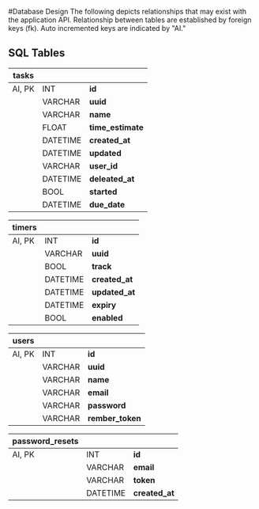 #Database Design
The following depicts relationships that may exist with the application API. Relationship between tables are established by foreign keys (fk). Auto incremented keys are indicated by "AI." 

## SQL Tables

| tasks |  | |
| -- | -- | -- |
| AI, PK | INT | **id** |
|  | VARCHAR | **uuid** |
|  | VARCHAR | **name** |
|  | FLOAT | **time_estimate** |
|  | DATETIME | **created_at** |
|  | DATETIME |**updated** |
|  | VARCHAR | **user_id** |
|  | DATETIME | **deleated_at** |
|  | BOOL | **started** |
|  | DATETIME | **due_date** |

| timers |  | |
| -- | -- | -- |
| AI, PK | INT | **id** |
|  | VARCHAR | **uuid** |
| | BOOL | **track** |
| | DATETIME | **created_at** |
| | DATETIME | **updated_at** |
| | DATETIME | **expiry** |
| | BOOL | **enabled** |

| users |  | |
| -- | -- | -- |
| AI, PK | INT | **id** |
|  | VARCHAR | **uuid** |
| | VARCHAR | **name** |
| |  VARCHAR | **email** |
| |  VARCHAR | **password** |
| |  VARCHAR | **rember_token** |


| password_resets |  | |
| -- | -- | -- |
| AI, PK | INT | **id** |
| |  VARCHAR | **email** |
| |  VARCHAR | **token** |
| |  DATETIME | **created_at** |